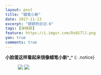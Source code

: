```yaml
---
layout: post
title: "蜡笔小新"
date: 2017-11-13
excerpt: "妍妍的日记-6"
tags: [徐晓妍]
feature: https://i.imgur.com/Ds6S7lJ.png
yan: true
comments: true
---
```


**小脸蛋这样看起来很像蜡笔小新^_^**
{: .notice}
<figure>
    <a href="{{ site.staticUrl }}/yanyan/image/yanyandewo.jpg"><img src="{{ site.staticUrl }}/yanyan/image/yanyandewo.jpg" /></a>
	<a href="{{ site.staticUrl }}/yanyan/image/yanyandewo2.jpg"><img src="{{ site.staticUrl }}/yanyan/image/yanyandewo2.jpg" /></a>
</figure>